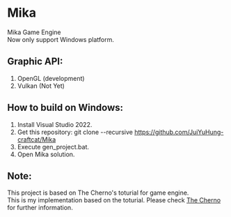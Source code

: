 # Mika
Mika Game Engine\
Now only support Windows platform.

## Graphic API:
1. OpenGL (development)
2. Vulkan (Not Yet)

## How to build on Windows:
1. Install Visual Studio 2022.
2. Get this repository: git clone --recursive https://github.com/JuiYuHung-craftcat/Mika
3. Execute gen_project.bat.
4. Open Mika solution.

## Note:
This project is based on The Cherno's toturial for game engine.\
This is my implementation based on the toturial.
Please check [The Cherno](https://www.youtube.com/@TheCherno) for further information.